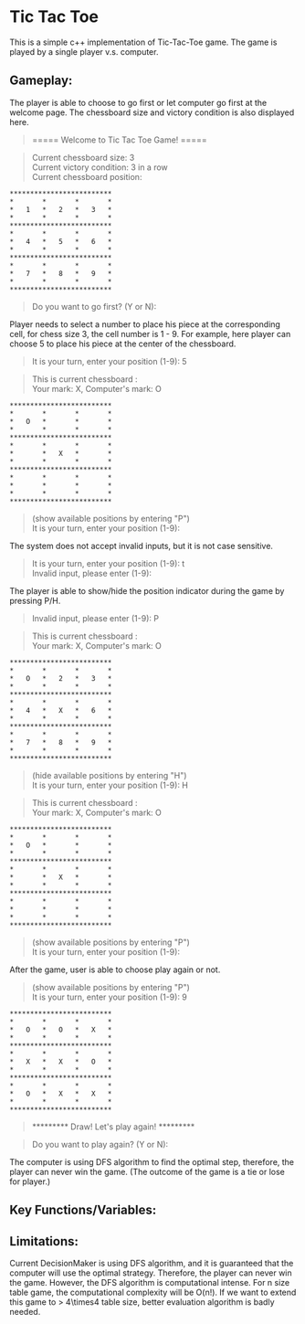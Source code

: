 # Tic Tac Toe

This is a simple c++ implementation of Tic-Tac-Toe game. The game is played by a single player v.s. computer.

## Gameplay:

The player is able to choose to go first or let computer go first at the welcome page.
The chessboard size and victory condition is also displayed here.

>===== Welcome to Tic Tac Toe Game! =====

>Current chessboard size: 3<br/>
>Current victory condition: 3 in a row<br/>
>Current chessboard position:<br/>

	*************************
	*       *       *       *
	*   1   *   2   *   3   *
	*       *       *       *
	*************************
	*       *       *       *
	*   4   *   5   *   6   *
	*       *       *       *
	*************************
	*       *       *       *
	*   7   *   8   *   9   *
	*       *       *       *
	*************************

>Do you want to go first? (Y or N):<br/>

Player needs to select a number to place his piece at the corresponding cell, for chess size 3, the cell number is 1 - 9.
For example, here player can choose 5 to place his piece at the center of the chessboard.


>It is your turn, enter your position (1-9): 5

>This is current chessboard :<br/>
>Your mark: X,  Computer's mark: O

	*************************
	*       *       *       *
	*   O   *       *       *
	*       *       *       *
	*************************
	*       *       *       *
	*       *   X   *       *
	*       *       *       *
	*************************
	*       *       *       *
	*       *       *       *
	*       *       *       *
	*************************

>(show available positions by entering "P")<br/>
>It is your turn, enter your position (1-9):

The system does not accept invalid inputs, but it is not case sensitive.

>It is your turn, enter your position (1-9): t<br/>
>Invalid input, please enter (1-9): 

The player is able to show/hide the position indicator during the game by pressing P/H.

>Invalid input, please enter (1-9): P

>This is current chessboard :<br/>
>Your mark: X,  Computer's mark: O

	*************************
	*       *       *       *
	*   O   *   2   *   3   *
	*       *       *       *
	*************************
	*       *       *       *
	*   4   *   X   *   6   *
	*       *       *       *
	*************************
	*       *       *       *
	*   7   *   8   *   9   *
	*       *       *       *
	*************************

>(hide available positions by entering "H")<br/>
>It is your turn, enter your position (1-9): H

>This is current chessboard :<br/>
>Your mark: X,  Computer's mark: O

	*************************
	*       *       *       *
	*   O   *       *       *
	*       *       *       *
	*************************
	*       *       *       *
	*       *   X   *       *
	*       *       *       *
	*************************
	*       *       *       *
	*       *       *       *
	*       *       *       *
	*************************

>(show available positions by entering "P")<br/>
>It is your turn, enter your position (1-9):

After the game, user is able to choose play again or not.

>(show available positions by entering "P")<br/>
>It is your turn, enter your position (1-9): 9

	*************************
	*       *       *       *
	*   O   *   O   *   X   *
	*       *       *       *
	*************************
	*       *       *       *
	*   X   *   X   *   O   *
	*       *       *       *
	*************************
	*       *       *       *
	*   O   *   X   *   X   *
	*       *       *       *
	*************************

>\*\*\*\*\*\*\*\*\* Draw! Let's play again! \*\*\*\*\*\*\*\*\*


>Do you want to play again? (Y or N):

The computer is using DFS algorithm to find the optimal step, therefore, the player can never win the game. (The outcome of the game is a tie or lose for player.)

## Key Functions/Variables:



## Limitations:

Current DecisionMaker is using DFS algorithm, and it is guaranteed that the computer will use the optimal strategy. Therefore, the player can never win the game.
However, the DFS algorithm is computational intense. For n size table game, the computational complexity will be O(n!). If we want to extend this game to > 4\times4 table size, better evaluation algorithm is badly needed.
